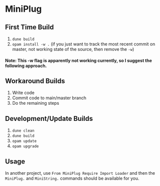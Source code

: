 # MiniPlug

## First Time Build

1. `dune build`
2. `opam install -w .` (if you just want to track the most recent commit on master, not working state of the source, then remove the `-w`)
#### Note: This -w flag is apparently not working currently, so I suggest the following approach.

## Workaround Builds
1. Write code
2. Commit code to main/master branch
3. Do the remaining steps

## Development/Update Builds

1. `dune clean`
2. `dune build`
3. `opam update`
4. `opam upgrade`

## Usage

In another project, use `From MiniPlug Require Import Loader` and then the `MiniPlug.` and `MiniString.` commands should be available for you.
